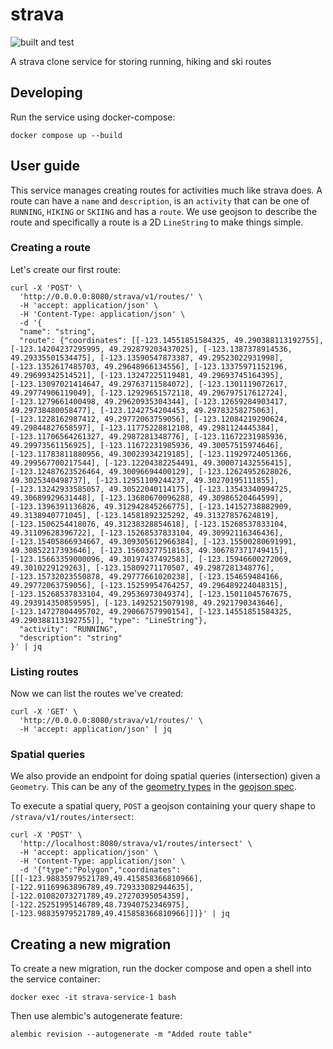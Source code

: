 # strava

![built and test](https://github.com/martinabeleda/strava/actions/workflows/build_and_test.yml/badge.svg)

A strava clone service for storing running, hiking and ski routes

## Developing

Run the service using docker-compose:

```shell
docker compose up --build
```

## User guide

This service manages creating routes for activities much like strava does. A route can have a `name` and `description`, is an `activity` that can be one of `RUNNING`, `HIKING` or `SKIING` and has a `route`. We use geojson to describe the route and specifically a route is a 2D `LineString` to make things simple.

### Creating a route

Let's create our first route:

```shell
curl -X 'POST' \
  'http://0.0.0.0:8080/strava/v1/routes/' \
  -H 'accept: application/json' \
  -H 'Content-Type: application/json' \
  -d '{
  "name": "string",
  "route": {"coordinates": [[-123.14551851584325, 49.290388113192755], [-123.14204237295995, 49.292879203437025], [-123.1387378914536, 49.29335501534475], [-123.13590547873387, 49.29523022931998], [-123.1352617485703, 49.29648966134556], [-123.13375971152196, 49.29699342514521], [-123.13247225119481, 49.29693745164395], [-123.13097021414647, 49.29763711584072], [-123.1301119072617, 49.29774906119049], [-123.12929651572118, 49.296797517612724], [-123.1279661400498, 49.29620935304344], [-123.12659284903417, 49.29738480058477], [-123.1242754204453, 49.29783258275063], [-123.1228162987412, 49.29772063759056], [-123.12084219290624, 49.29844827658597], [-123.11775228812108, 49.2981124445384], [-123.11706564261327, 49.2987281348776], [-123.11672231985936, 49.29973561156925], [-123.11672231985936, 49.30057515974646], [-123.11783811880956, 49.30023934219185], [-123.11929724051366, 49.299567700217544], [-123.12204382254491, 49.300071432556415], [-123.12487623526464, 49.30096694400129], [-123.12624952628026, 49.3025340498737], [-123.12951109244237, 49.30270195111855], [-123.13242933585057, 49.30522040114175], [-123.13543340994725, 49.30689929631448], [-123.13680670096288, 49.30986520464599], [-123.1396391136826, 49.312942845266775], [-123.14152738882909, 49.3138940771045], [-123.14581892325292, 49.31327857624819], [-123.1506254418076, 49.31238328854618], [-123.15268537833104, 49.31109628396722], [-123.15268537833104, 49.30992116346436], [-123.15405866934667, 49.309305612966384], [-123.15500280691991, 49.30852217393646], [-123.15603277518163, 49.306787371749415], [-123.15663359000096, 49.30197437492583], [-123.15946600272069, 49.3010229129263], [-123.15809271170507, 49.2987281348776], [-123.15732023550878, 49.29777661020238], [-123.154659484166, 49.29772063759056], [-123.15259954764257, 49.296489224048315], [-123.15268537833104, 49.29536973049374], [-123.15011045767675, 49.293914350859595], [-123.14925215079198, 49.2921790343646], [-123.14727804495702, 49.29066757990154], [-123.14551851584325, 49.290388113192755]], "type": "LineString"},
  "activity": "RUNNING",
  "description": "string"
}' | jq
```

### Listing routes

Now we can list the routes we've created:

```shell
curl -X 'GET' \
  'http://0.0.0.0:8080/strava/v1/routes/' \
  -H 'accept: application/json' | jq
```

### Spatial queries

We also provide an endpoint for doing spatial queries (intersection) given a `Geometry`. This can be any of the [geometry types](https://github.com/developmentseed/geojson-pydantic/blob/b20bd7ed7c3475d6df650430c864259bb246fcb0/geojson_pydantic/geometries.py#L197) in the [geojson spec](https://www.rfc-editor.org/rfc/rfc7946#section-3.1).

To execute a spatial query, `POST` a geojson containing your query shape to `/strava/v1/routes/intersect`:

```shell
curl -X 'POST' \
  'http://localhost:8080/strava/v1/routes/intersect' \
  -H 'accept: application/json' \
  -H 'Content-Type: application/json' \
  -d '{"type":"Polygon","coordinates":[[[-123.98835979521789,49.415858366810966],[-122.91169963896789,49.729333082944635],[-122.01082073271789,49.27270395054359],[-122.25251995146789,48.73940752346975],[-123.98835979521789,49.415858366810966]]]}' | jq
```

## Creating a new migration

To create a new migration, run the docker compose and open a shell into the service container:

```shell
docker exec -it strava-service-1 bash
```

Then use alembic's autogenerate feature:

```shell
alembic revision --autogenerate -m "Added route table"
```
